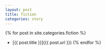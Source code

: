 ```yaml
---
layout: post
title: fiction
categories: story
---
```


{% for post in site.categories.fiction %}
* [{{ post.title }}]({{ post.url }})
{% endfor %}
